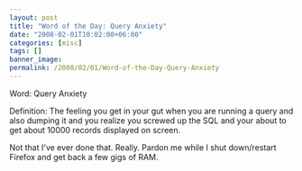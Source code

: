 ```yaml
---
layout: post
title: "Word of the Day: Query Anxiety"
date: "2008-02-01T10:02:00+06:00"
categories: [misc]
tags: []
banner_image: 
permalink: /2008/02/01/Word-of-the-Day-Query-Anxiety
---
```


Word: Query Anxiety

Definition: The feeling you get in your gut when you are running a query and also dumping it and you realize you screwed up the SQL and your about to get about 10000 records displayed on screen. 

Not that I've ever done that. Really. Pardon me while I shut down/restart Firefox and get back a few gigs of RAM.